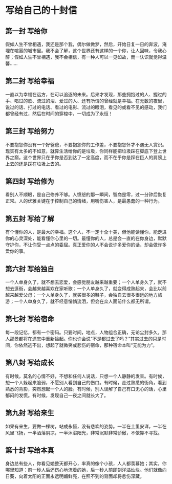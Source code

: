 # 写给自己的十封信

## 第一封  写给你
假如人生不曾相遇，我还是那个我，偶尔做做梦，然后，开始日复一日的奔波，淹埋在喧嚣的城市里。我不会了解，这个世界还有这样的一个你，让人回味，令我心醉；假如人生不曾相遇，我不会相信，有一种人可以一见如故，而一认识就觉得温馨……

## 第二封  写给幸福
一直以为幸福在远方，在可以追逐的未来。后来才发现，那些拥抱过的人、握过的手、唱过的歌、流过的泪、爱过的人、还有所谓的曾经就是幸福。在无数的夜里，说过的话、打过的电话、看过的电影、流过的眼泪，看见的或看不见的感动，我们都曾经有过，然后在时间的穿梭中，一切成为了永恒！

## 第三封  写给努力
不要抱怨你没有一个好爸爸，不要抱怨你的工作差，不要抱怨怀才不遇无人赏识。现实有太多的不如意，就算生活给你的是垃圾，你同样能把垃圾踩在脚底下登上世界之巅。这个世界只在乎你是否到达了一定高度，而不在乎你是踩在巨人的肩膀上上去的还是踩在垃圾上去的。

## 第四封  写给修为
看别人不顺眼，是自己修养不够。人愤怒的那一瞬间，智商是零，过一分钟后恢复正常。人的优雅关键在于控制自己的情绪，用嘴伤害人，是最愚蠢的一种行为。

## 第五封  写给了解
有个懂你的人，是最大的幸福。这个人，不一定十全十美，但他能读懂你，能走进你的心灵深处，能看懂你心里的一切。最懂你的人，总是会一直的在你身边，默默守护你，不让你受一点点的委屈。真正爱你的人不会说许多爱你的话，却会做许多爱你的事。

## 第六封  写给独自
一个人单身久了，就不想去恋爱，会感觉朋友越来越重要；一个人单身久了，就不想去逛街，会越来越喜欢在家听歌；一个人单身久了，就变得成熟起来，会比以前越来越爱父母；一个人单身久了，就买很多的鞋子，会独自去很多很远的地方旅游；一个人单身久了，就不经意悄悄流泪，但会在众人面前什么都无所谓。

## 第七封  写给宿命
每一段记忆，都有一个密码。只要时间，地点，人物组合正确，无论尘封多久，那人那景都将在遗忘中重新拾起。你也许会说“不是都过去了吗？”其实过去的只是时间，你依然逃不出，想起了就微笑或悲伤的宿命，那种宿命本叫“无能为力”。

## 第八封  写给成长
有时候，莫名的心情不好，不想和任何人说话，只想一个人静静的发呆。有时候，想一个人躲起来脆弱，不愿别人看到自己的伤口。有时候，走过熟悉的街角，看到熟悉的背影，突然想起一个人的脸。有时候，别人误解了自己有口无心的话，心里郁闷的发慌。有时候，发现自己一夜之间就长大了。

## 第九封  写给来生
如果有来生，要做一棵树，站成永恒，没有悲欢的姿势。一半在土里安详，一半在风里飞扬，一半洒落阴凉，一半沐浴阳光，非常沉默非常骄傲，不依靠不寻找。

## 第十封  写给本真
身边总有些人，你看见她整天都开心，率真的像个小孩，人人都羡慕她；其实，你哪里知道：前一秒人后还伤心地流着的她，后一秒人前即刻洋溢灿烂。他们就像向日葵，向着太阳的正面永远明媚鲜亮，在照不到的背面却将悲伤深藏。